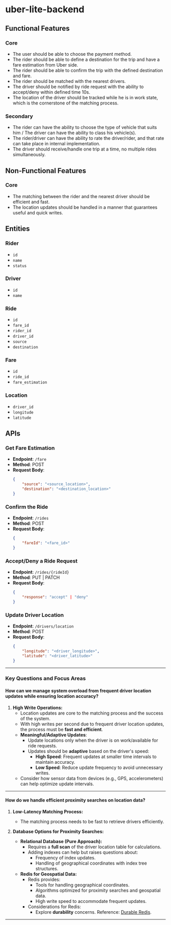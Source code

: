 # uber-lite-backend

## Functional Features

### Core
- The user should be able to choose the payment method.
- The rider should be able to define a destination for the trip and have a fare estimation from Uber side.
- The rider should be able to confirm the trip with the defined destination and fare.
- The rider should be matched with the nearest drivers.
- The driver should be notified by ride request with the ability to accept/deny within defined time 10s.
- The location of the driver should be tracked while he is in work state, which is the cornerstone of the matching process.

### Secondary
- The rider can have the ability to choose the type of vehicle that suits him / The driver can have the ability to class his vehicle(s).
- The rider/driver can have the ability to rate the driver/rider, and that rate can take place in internal implementation.
- The driver should receive/handle one trip at a time, no multiple rides simultaneously.

## Non-Functional Features

### Core
- The matching between the rider and the nearest driver should be efficient and fast.
- The location updates should be handled in a manner that guarantees useful and quick writes.

## Entities

### Rider
- `id`
- `name`
- `status`

### Driver
- `id`
- `name`

### Ride
- `id`
- `fare_id`
- `rider_id`
- `driver_id`
- `source`
- `destination`

### Fare
- `id`
- `ride_id`
- `fare_estimation`

### Location
- `driver_id`
- `longitude`
- `latitude`

## APIs

### Get Fare Estimation
- **Endpoint**: `/fare`
- **Method**: POST
- **Request Body**:
  ```json
  {
      "source": "<source_location>",
      "destination": "<destination_location>"
  }
  ```

### Confirm the Ride
- **Endpoint**: `/rides`
- **Method**: POST
- **Request Body**:
  ```json
  {
      "fareId": "<fare_id>"
  }
  ```

### Accept/Deny a Ride Request
- **Endpoint**: `/rides/{rideId}`
- **Method**: PUT | PATCH
- **Request Body**:
  ```json
  {
      "response": "accept" | "deny"
  }
  ```

### Update Driver Location
- **Endpoint**: `/drivers/location`
- **Method**: POST
- **Request Body**:
  ```json
  {
      "longitude": "<driver_longitude>",
      "latitude": "<driver_latitude>"
  }
  ```

---

### Key Questions and Focus Areas

#### **How can we manage system overload from frequent driver location updates while ensuring location accuracy?**

1. **High Write Operations:**
   - Location updates are core to the matching process and the success of the system.
   - With high writes per second due to frequent driver location updates, the process must be **fast and efficient**.
   - **Meaningful/Adaptive Updates**:
     - Update locations only when the driver is on work/available for ride requests.
     - Updates should be **adaptive** based on the driver's speed:
       - **High Speed**: Frequent updates at smaller time intervals to maintain accuracy.
       - **Low Speed**: Reduce update frequency to avoid unnecessary writes.
   - Consider how sensor data from devices (e.g., GPS, accelerometers) can help optimize update intervals.

---

#### **How do we handle efficient proximity searches on location data?**

1. **Low-Latency Matching Process:**
   - The matching process needs to be fast to retrieve drivers efficiently.

2. **Database Options for Proximity Searches:**
   - **Relational Database (Pure Approach):**
     - Requires a **full scan** of the driver location table for calculations.
     - Adding indexes can help but raises questions about:
       - Frequency of index updates.
       - Handling of geographical coordinates with index tree structures.
   - **Redis for Geospatial Data:**
     - Redis provides:
       - Tools for handling geographical coordinates.
       - Algorithms optimized for proximity searches and geospatial data.
       - High write speed to accommodate frequent updates.
     - Considerations for Redis:
       - Explore **durability** concerns. Reference: [Durable Redis](https://redis.io/technology/durable-redis/).

---